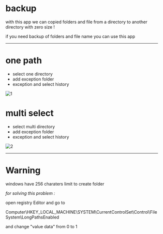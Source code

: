 # backup
with this app we can copied folders and file from a directory to another directory with zero size !

if you need backup of folders and file name you can use this app

******************************************************************

# one path

* select one directory
* add exception folder
* exception and select history 

![1](https://user-images.githubusercontent.com/77892796/179317268-ef06ffe6-b73f-4e5d-aee5-feb974350199.png)

# multi select

* select multi directory
* add exception folder
* exception and select history 

![2](https://user-images.githubusercontent.com/77892796/179317399-d64ad060-c565-40b5-a4c7-e17342b74cf8.png)



*************************************************

# Warning 

windows have 256 charaters limit to create folder

*for solving this problem :*

open registry Editor and go to 

Computer\HKEY_LOCAL_MACHINE\SYSTEM\CurrentControlSet\Control\FileSystem\LongPathsEnabled

and change "value data" from 0 to 1

